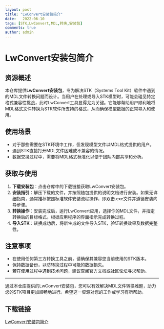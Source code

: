 ```yaml
---
layout: post
title: "LwConvert安装包简介"
date:   2022-06-10
tags: [STK,LwConvert,MDL,转换,安装包]
comments: true
author: admin
---
```

# LwConvert安装包简介

## 资源概述

本仓库提供**LwConvert安装包**，专为解决STK（Systems Tool Kit）软件中遇到的MDL文件转换问题而设计。当用户在处理或导入STK模型时，可能会碰见特定格式兼容性挑战，此时LwConvert工具显得尤为关键。它能够帮助用户顺利地将MDL格式文件转换为STK软件所支持的格式，从而确保模型数据的正常导入和使用。

## 使用场景

- 对于那些需要在STK环境中工作，但发现模型文件以MDL格式提供的用户。
- 遇到STK直接打开MDL文件困难或不兼容的情况。
- 数据交换过程中，需要将MDL格式标准化以便于团队内部共享和分析。

## 获取与使用

1. **下载安装包**：点击仓库中的下载链接获取LwConvert安装包。
2. **安装指引**：解压下载的文件，并按照随包提供的说明文档进行安装。如果无详细指南，通常推荐按照标准软件安装流程操作，即双击.exe文件并遵循安装向导步骤。
3. **转换操作**：安装完成后，运行LwConvert应用，选择你的MDL文件，并指定转换后的目标格式。根据应用程序的界面指示完成转换过程。
4. **导入STK**：转换成功后，将新生成的文件导入STK，验证转换效果及数据完整性。

## 注意事项

- 在使用任何第三方转换工具之前，请确保其兼容您当前使用的STK版本。
- 保持数据备份，以防转换过程中可能的数据损失。
- 若在使用过程中遇到技术问题，建议查阅官方文档或社区论坛寻求帮助。

---

通过本仓库提供的LwConvert安装包，您可以有效解决MDL文件转换难题，助力您的STK项目更加顺畅地进行。希望这一资源对您的工作或学习有所帮助。

## 下载链接

[LwConvert安装包简介](https://pan.quark.cn/s/0bc203cbbed5)